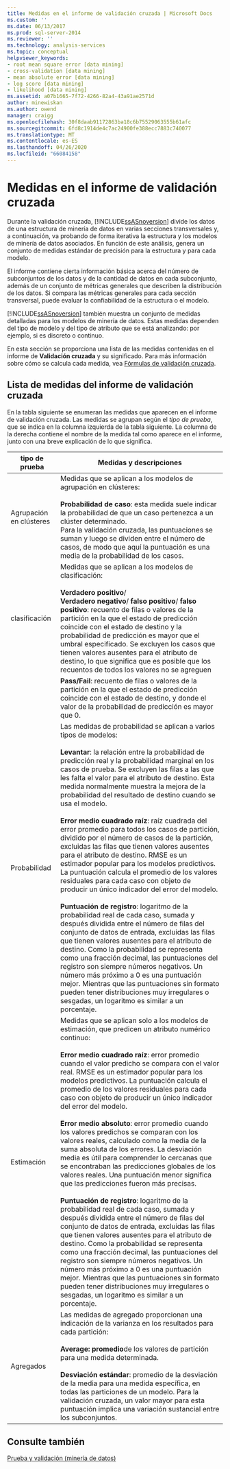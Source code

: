 ```yaml
---
title: Medidas en el informe de validación cruzada | Microsoft Docs
ms.custom: ''
ms.date: 06/13/2017
ms.prod: sql-server-2014
ms.reviewer: ''
ms.technology: analysis-services
ms.topic: conceptual
helpviewer_keywords:
- root mean square error [data mining]
- cross-validation [data mining]
- mean absolute error [data mining]
- log score [data mining]
- likelihood [data mining]
ms.assetid: a07b1665-7f72-4266-82a4-43a91ae2571d
author: minewiskan
ms.author: owend
manager: craigg
ms.openlocfilehash: 30f8daab91172863ba18c6b75529063555b61afc
ms.sourcegitcommit: 6fd8c1914de4c7ac24900fe388ecc7883c740077
ms.translationtype: MT
ms.contentlocale: es-ES
ms.lasthandoff: 04/26/2020
ms.locfileid: "66084158"
---
```

# <a name="measures-in-the-cross-validation-report"></a>Medidas en el informe de validación cruzada
  Durante la validación cruzada, [!INCLUDE[ssASnoversion](../../includes/ssasnoversion-md.md)] divide los datos de una estructura de minería de datos en varias secciones transversales y, a continuación, va probando de forma iterativa la estructura y los modelos de minería de datos asociados. En función de este análisis, genera un conjunto de medidas estándar de precisión para la estructura y para cada modelo.  
  
 El informe contiene cierta información básica acerca del número de subconjuntos de los datos y de la cantidad de datos en cada subconjunto, además de un conjunto de métricas generales que describen la distribución de los datos. Si compara las métricas generales para cada sección transversal, puede evaluar la confiabilidad de la estructura o el modelo.  
  
 [!INCLUDE[ssASnoversion](../../includes/ssasnoversion-md.md)] también muestra un conjunto de medidas detalladas para los modelos de minería de datos. Estas medidas dependen del tipo de modelo y del tipo de atributo que se está analizando: por ejemplo, si es discreto o continuo.  
  
 En esta sección se proporciona una lista de las medidas contenidas en el informe de **Validación cruzada** y su significado. Para más información sobre cómo se calcula cada medida, vea [Fórmulas de validación cruzada](cross-validation-formulas.md).  
  
## <a name="list-of-measures-in-the-cross-validation-report"></a>Lista de medidas del informe de validación cruzada  
 En la tabla siguiente se enumeran las medidas que aparecen en el informe de validación cruzada. Las medidas se agrupan según el *tipo de prueba*, que se indica en la columna izquierda de la tabla siguiente. La columna de la derecha contiene el nombre de la medida tal como aparece en el informe, junto con una breve explicación de lo que significa.  
  
|tipo de prueba|Medidas y descripciones|  
|---------------|-------------------------------|  
|Agrupación en clústeres|Medidas que se aplican a los modelos de agrupación en clústeres:<br /><br /> **Probabilidad de caso**: esta medida suele indicar la probabilidad de que un caso pertenezca a un clúster determinado. <br />                      Para la validación cruzada, las puntuaciones se suman y luego se dividen entre el número de casos, de modo que aquí la puntuación es una media de la probabilidad de los casos.|  
|clasificación|Medidas que se aplican a los modelos de clasificación:<br /><br /> **Verdadero positivo**/<br />                      **Verdadero negativo**/ **falso positivo**/ **falso positivo**: recuento de filas o valores de la partición en la que el estado de predicción coincide con el estado de destino y la probabilidad de predicción es mayor que el umbral especificado. Se excluyen los casos que tienen valores ausentes para el atributo de destino, lo que significa que es posible que los recuentos de todos los valores no se agreguen|  
||**Pass/Fail**: recuento de filas o valores de la partición en la que el estado de predicción coincide con el estado de destino, y donde el valor de la probabilidad de predicción es mayor que 0.|  
|Probabilidad|Las medidas de probabilidad se aplican a varios tipos de modelos:<br /><br /> **Levantar**: la relación entre la probabilidad de predicción real y la probabilidad marginal en los casos de prueba. Se excluyen las filas a las que les falta el valor para el atributo de destino. Esta medida normalmente muestra la mejora de la probabilidad del resultado de destino cuando se usa el modelo.<br /><br /> **Error medio cuadrado raíz**: raíz cuadrada del error promedio para todos los casos de partición, dividido por el número de casos de la partición, excluidas las filas que tienen valores ausentes para el atributo de destino. RMSE es un estimador popular para los modelos predictivos. La puntuación calcula el promedio de los valores residuales para cada caso con objeto de producir un único indicador del error del modelo.<br /><br /> **Puntuación de registro**: logaritmo de la probabilidad real de cada caso, sumada y después dividida entre el número de filas del conjunto de datos de entrada, excluidas las filas que tienen valores ausentes para el atributo de destino. Como la probabilidad se representa como una fracción decimal, las puntuaciones del registro son siempre números negativos. Un número más próximo a 0 es una puntuación mejor. Mientras que las puntuaciones sin formato pueden tener distribuciones muy irregulares o sesgadas, un logaritmo es similar a un porcentaje.|  
|Estimación|Medidas que se aplican solo a los modelos de estimación, que predicen un atributo numérico continuo:<br /><br /> **Error medio cuadrado raíz**: error promedio cuando el valor predicho se compara con el valor real. RMSE es un estimador popular para los modelos predictivos. La puntuación calcula el promedio de los valores residuales para cada caso con objeto de producir un único indicador del error del modelo.<br /><br /> **Error medio absoluto**: error promedio cuando los valores predichos se comparan con los valores reales, calculado como la media de la suma absoluta de los errores. La desviación media es útil para comprender lo cercanas que se encontraban las predicciones globales de los valores reales. Una puntuación menor significa que las predicciones fueron más precisas.<br /><br /> **Puntuación de registro**: logaritmo de la probabilidad real de cada caso, sumada y después dividida entre el número de filas del conjunto de datos de entrada, excluidas las filas que tienen valores ausentes para el atributo de destino. Como la probabilidad se representa como una fracción decimal, las puntuaciones del registro son siempre números negativos. Un número más próximo a 0 es una puntuación mejor. Mientras que las puntuaciones sin formato pueden tener distribuciones muy irregulares o sesgadas, un logaritmo es similar a un porcentaje.|  
|Agregados|Las medidas de agregado proporcionan una indicación de la varianza en los resultados para cada partición:<br /><br /> **Average: promedio**de los valores de partición para una medida determinada.<br /><br /> **Desviación estándar**: promedio de la desviación de la media para una medida específica, en todas las particiones de un modelo. Para la validación cruzada, un valor mayor para esta puntuación implica una variación sustancial entre los subconjuntos.|  
  
## <a name="see-also"></a>Consulte también  
 [Prueba y validación &#40;minería de datos&#41;](testing-and-validation-data-mining.md)  
  
  
